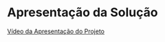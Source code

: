 # Apresentação da Solução

<a href="presentation/Projeto Puc - Medicfy.mp4"> Vídeo da Apresentação do Projeto</a>

